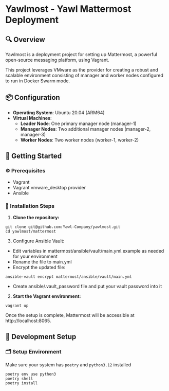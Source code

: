 # Yawlmost - Yawl Mattermost Deployment

##  🔍 Overview

Yawlmost is a deployment project for setting up Mattermost, a powerful open-source messaging platform, using Vagrant. 

This project leverages VMware as the provider for creating a robust and scalable environment consisting of manager and worker nodes configured to run in Docker Swarm mode.

## 📦 Configuration

- **Operating System**: Ubuntu 20.04 (ARM64)
- **Virtual Machines**:
   - **Leader Node**: One primary manager node (manager-1)
   - **Manager Nodes**: Two additional manager nodes (manager-2, manager-3)
   - **Worker Nodes**: Two worker nodes (worker-1, worker-2)

## 🚀 Getting Started

### ⚙️ Prerequisites

- Vagrant
- Vagrant vmware_desktop provider
- Ansible

### 🔧 Installation Steps

1. **Clone the repository:**
```shell
git clone git@github.com:Yawl-Company/yawlmost.git
cd yawlmost/mattermost
```

3. Configure Ansible Vault:
- Edit variables in mattermost/ansible/vault/main.yml.example as needed for your environment
- Rename the file to main.yml
- Encrypt the updated file:
```shell
ansible-vault encrypt mattermost/ansible/vault/main.yml
```
- Create ansible/.vault_password file and put your vault password into it

2. **Start the Vagrant environment:**
```shell
vagrant up
```
   
Once the setup is complete, Mattermost will be accessible at http://localhost:8065.

## 🔧 Development Setup

### 🗂 Setup Environment

Make sure your system has `poetry` and `python3.12` installed

```shell
poetry env use python3
poetry shell
poetry install
```
